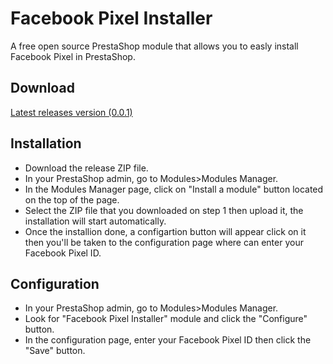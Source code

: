 # Facebook Pixel Installer

A free open source PrestaShop module that allows you to easly install Facebook Pixel in PrestaShop.

## Download

[Latest releases version (0.0.1)](https://github.com/Adel010/Facebook-Pixel-Prestashop-Free-Module/releases/tag/0.0.1)

## Installation

- Download the release ZIP file.
- In your PrestaShop admin, go to Modules>Modules Manager.
- In the Modules Manager page, click on "Install a module" button located on the top of the page.
- Select the ZIP file that you downloaded on step 1 then upload it, the installation will start automatically.
- Once the installion done, a configartion button will appear click on it then you'll be taken to the configuration page where can enter your Facebook Pixel ID.

## Configuration

- In your PrestaShop admin, go to Modules>Modules Manager.
- Look for "Facebook Pixel Installer" module and click the "Configure" button.
- In the configuration page, enter your Facebook Pixel ID then click the "Save" button.
